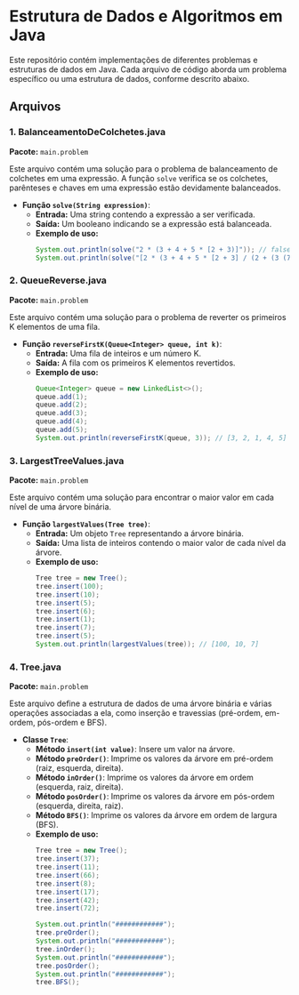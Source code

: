 
# Estrutura de Dados e Algoritmos em Java

Este repositório contém implementações de diferentes problemas e estruturas de dados em Java. Cada arquivo de código aborda um problema específico ou uma estrutura de dados, conforme descrito abaixo.

## Arquivos

### 1. BalanceamentoDeColchetes.java

**Pacote:** `main.problem`

Este arquivo contém uma solução para o problema de balanceamento de colchetes em uma expressão. A função `solve` verifica se os colchetes, parênteses e chaves em uma expressão estão devidamente balanceados.

- **Função `solve(String expression)`**: 
  - **Entrada:** Uma string contendo a expressão a ser verificada.
  - **Saída:** Um booleano indicando se a expressão está balanceada.
  - **Exemplo de uso:**
    ```java
    System.out.println(solve("2 * (3 + 4 + 5 * [2 + 3)]")); // false
    System.out.println(solve("[2 * (3 + 4 + 5 * [2 + 3] / (2 + (3 (7 + 5) * 9) * 6) * [5 + 8] + 17) + 2]")); // true
    ```

### 2. QueueReverse.java

**Pacote:** `main.problem`

Este arquivo contém uma solução para o problema de reverter os primeiros K elementos de uma fila.

- **Função `reverseFirstK(Queue<Integer> queue, int k)`**: 
  - **Entrada:** Uma fila de inteiros e um número K.
  - **Saída:** A fila com os primeiros K elementos revertidos.
  - **Exemplo de uso:**
    ```java
    Queue<Integer> queue = new LinkedList<>();
    queue.add(1);
    queue.add(2);
    queue.add(3);
    queue.add(4);
    queue.add(5);
    System.out.println(reverseFirstK(queue, 3)); // [3, 2, 1, 4, 5]
    ```

### 3. LargestTreeValues.java

**Pacote:** `main.problem`

Este arquivo contém uma solução para encontrar o maior valor em cada nível de uma árvore binária.

- **Função `largestValues(Tree tree)`**: 
  - **Entrada:** Um objeto `Tree` representando a árvore binária.
  - **Saída:** Uma lista de inteiros contendo o maior valor de cada nível da árvore.
  - **Exemplo de uso:**
    ```java
    Tree tree = new Tree();
    tree.insert(100);
    tree.insert(10);
    tree.insert(5);
    tree.insert(6);
    tree.insert(1);
    tree.insert(7);
    tree.insert(5);
    System.out.println(largestValues(tree)); // [100, 10, 7]
    ```

### 4. Tree.java

**Pacote:** `main.problem`

Este arquivo define a estrutura de dados de uma árvore binária e várias operações associadas a ela, como inserção e travessias (pré-ordem, em-ordem, pós-ordem e BFS).

- **Classe `Tree`**:
  - **Método `insert(int value)`**: Insere um valor na árvore.
  - **Método `preOrder()`**: Imprime os valores da árvore em pré-ordem (raiz, esquerda, direita).
  - **Método `inOrder()`**: Imprime os valores da árvore em ordem (esquerda, raiz, direita).
  - **Método `posOrder()`**: Imprime os valores da árvore em pós-ordem (esquerda, direita, raiz).
  - **Método `BFS()`**: Imprime os valores da árvore em ordem de largura (BFS).
  - **Exemplo de uso:**
    ```java
    Tree tree = new Tree();
    tree.insert(37);
    tree.insert(11);
    tree.insert(66);
    tree.insert(8);
    tree.insert(17);
    tree.insert(42);
    tree.insert(72);

    System.out.println("############");
    tree.preOrder();
    System.out.println("############");
    tree.inOrder();
    System.out.println("############");
    tree.posOrder();
    System.out.println("############");
    tree.BFS();
    ```
